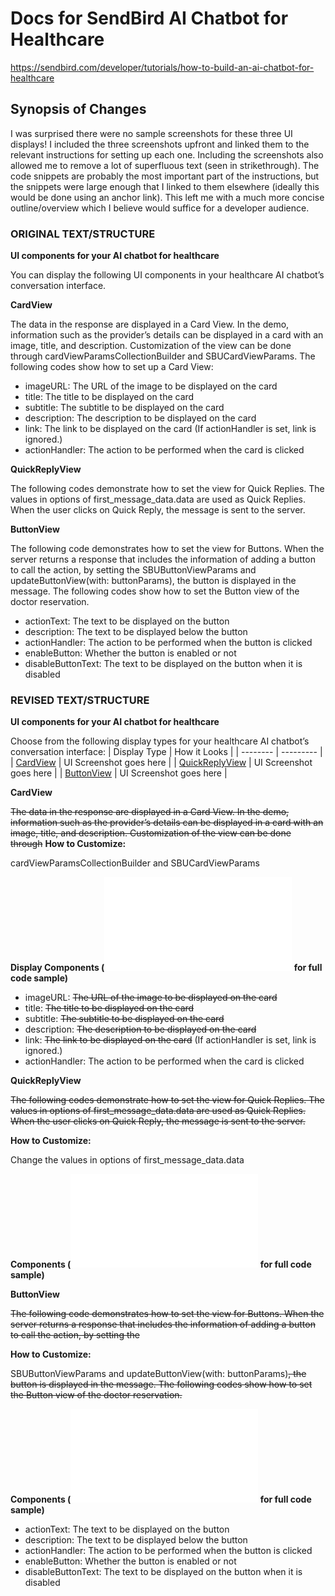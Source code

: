 # Docs for SendBird AI Chatbot for Healthcare

https://sendbird.com/developer/tutorials/how-to-build-an-ai-chatbot-for-healthcare

## Synopsis of Changes
I was surprised there were no sample screenshots for these three UI displays! I included the three screenshots upfront and linked them to the relevant instructions for setting up each one. Including the screenshots also allowed me to remove a lot of superfluous text (seen in strikethrough). The code snippets are probably the most important part of the instructions, but the snippets were large enough that I linked to them elsewhere (ideally this would be done using an anchor link). This left me with a much more concise outline/overview which I believe would suffice for a developer audience.   

### ORIGINAL TEXT/STRUCTURE

**UI components for your AI chatbot for healthcare**

You can display the following UI components in your healthcare AI chatbot’s conversation interface.

**CardView**

The data in the response are displayed in a Card View. In the demo, information such as the provider’s details can be displayed in a card with an image, title, and description. Customization of the view can be done through cardViewParamsCollectionBuilder and SBUCardViewParams. The following codes show how to set up a Card View:
* imageURL: The URL of the image to be displayed on the card
* title: The title to be displayed on the card
* subtitle: The subtitle to be displayed on the card
* description: The description to be displayed on the card
* link: The link to be displayed on the card (If actionHandler is set, link is ignored.)
* actionHandler: The action to be performed when the card is clicked

**QuickReplyView**

The following codes demonstrate how to set the view for Quick Replies. The values in options of first_message_data.data are used as Quick Replies. When the user clicks on Quick Reply, the message is sent to the server.

**ButtonView**

The following code demonstrates how to set the view for Buttons. When the server returns a response that includes the information of adding a button to call the action, by setting the SBUButtonViewParams and updateButtonView(with: buttonParams), the button is displayed in the message. The following codes show how to set the Button view of the doctor reservation.
* actionText: The text to be displayed on the button
* description: The text to be displayed below the button
* actionHandler: The action to be performed when the button is clicked
* enableButton: Whether the button is enabled or not
* disableButtonText: The text to be displayed on the button when it is disabled

### REVISED TEXT/STRUCTURE

**UI components for your AI chatbot for healthcare**

Choose from the following display types for your healthcare AI chatbot’s conversation interface:
| Display Type   | How it Looks  |
| --------       | ---------     |
| [CardView](#cardview)       | UI Screenshot goes here |
| [QuickReplyView](#QuickReplyView) | UI Screenshot goes here |
| [ButtonView](#ButtonView)     | UI Screenshot goes here |

**<a name="cardview"></a>CardView**

~~The data in the response are displayed in a Card View. In the demo, information such as the provider’s details can be displayed in a card with an image, title, and description. Customization of the view can be done through~~
**How to Customize:**

cardViewParamsCollectionBuilder and SBUCardViewParams 

**Display Components (![click here](cardview_code.md) for full code sample)**

* imageURL: ~~The URL of the image to be displayed on the card~~
* title: ~~The title to be displayed on the card~~
* subtitle: ~~The subtitle to be displayed on the card~~
* description: ~~The description to be displayed on the card~~
* link: ~~The link to be displayed on the card~~ (If actionHandler is set, link is ignored.)
* actionHandler: The action to be performed when the card is clicked

**<a name="QuickReplyView"></a>QuickReplyView**

~~The following codes demonstrate how to set the view for Quick Replies. The values in options of first_message_data.data are used as Quick Replies. When the user clicks on Quick Reply, the message is sent to the server.~~

**How to Customize:**

Change the values in options of first_message_data.data 

**Components (![click here](quickreplyview_code.md) for full code sample)**

**<a name="ButtonView"></a>ButtonView**

~~The following code demonstrates how to set the view for Buttons. When the server returns a response that includes the information of adding a button to call the action, by setting the~~

**How to Customize:**

SBUButtonViewParams and updateButtonView(with: buttonParams)~~, the button is displayed in the message. The following codes show how to set the Button view of the doctor reservation.~~

**Components (![click here](buttonview_code.md) for full code sample)**

* actionText: The text to be displayed on the button
* description: The text to be displayed below the button
* actionHandler: The action to be performed when the button is clicked
* enableButton: Whether the button is enabled or not
* disableButtonText: The text to be displayed on the button when it is disabled
